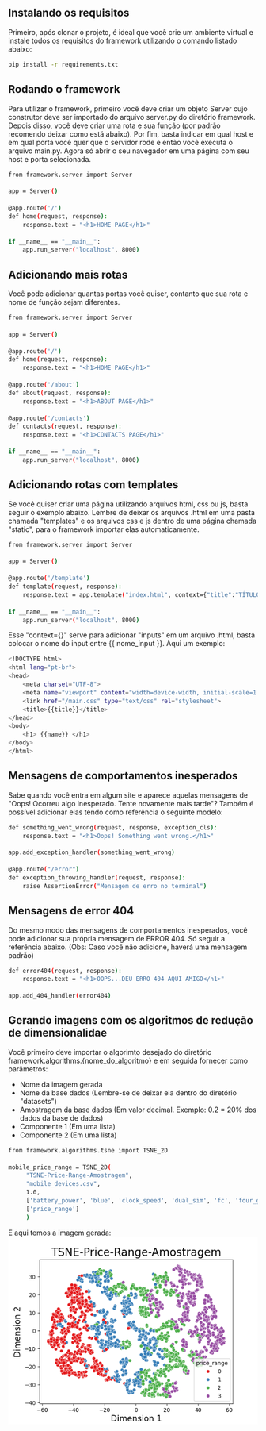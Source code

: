 ## Instalando os requisitos 

Primeiro, após clonar o projeto, é ideal que você crie um ambiente virtual e instale todos os requisitos do framework utilizando o comando listado abaixo:

```bash
pip install -r requirements.txt
```

## Rodando o framework

Para utilizar o framework, primeiro você deve criar um objeto Server cujo construtor deve ser importado do arquivo server.py do diretório framework. Depois disso, você deve criar uma rota e sua função (por padrão recomendo deixar como está abaixo). Por fim, basta indicar em qual host e em qual porta você quer que o servidor rode e então você executa o arquivo main.py. Agora só abrir o seu navegador em uma página com seu host e porta selecionada. 

```bash
from framework.server import Server

app = Server()

@app.route('/')
def home(request, response):
    response.text = "<h1>HOME PAGE</h1>"

if __name__ == "__main__":
    app.run_server("localhost", 8000)
 ```

## Adicionando mais rotas

Você pode adicionar quantas portas você quiser, contanto que sua rota e nome de função sejam diferentes.

```bash
from framework.server import Server

app = Server()

@app.route('/')
def home(request, response):
    response.text = "<h1>HOME PAGE</h1>"

@app.route('/about')
def about(request, response):
    response.text = "<h1>ABOUT PAGE</h1>"

@app.route('/contacts')
def contacts(request, response):
    response.text = "<h1>CONTACTS PAGE</h1>"

if __name__ == "__main__":
    app.run_server("localhost", 8000)
 ```

## Adicionando rotas com templates

Se você quiser criar uma página utilizando arquivos html, css ou js, basta seguir o exemplo abaixo. Lembre de deixar os arquivos .html em uma pasta chamada "templates" e os arquivos css e js dentro de uma página chamada "static", para o framework importar elas automaticamente.

```bash
from framework.server import Server

app = Server()

@app.route('/template')
def template(request, response):
    response.text = app.template("index.html", context={"title":"TÍTULO DA PÁGINA", "name":"NOME DA PÁGINA"}).encode()

if __name__ == "__main__":
    app.run_server("localhost", 8000)
 ```

Esse "context={}" serve para adicionar "inputs" em um arquivo .html, basta colocar o nome do input entre {{ nome_input }}. Aqui um exemplo:

```bash
<!DOCTYPE html>
<html lang="pt-br">
<head>
    <meta charset="UTF-8">
    <meta name="viewport" content="width=device-width, initial-scale=1.0">
    <link href="/main.css" type="text/css" rel="stylesheet">
    <title>{{title}}</title>
</head>
<body>
    <h1> {{name}} </h1>
</body>
</html>
 ```

## Mensagens de comportamentos inesperados 

Sabe quando você entra em algum site e aparece aquelas mensagens de "Oops! Ocorreu algo inesperado. Tente novamente mais tarde"? Também é possível adicionar elas tendo como referência o seguinte modelo: 

```bash
def something_went_wrong(request, response, exception_cls):
    response.text = "<h1>Oops! Something went wrong.</h1>"

app.add_exception_handler(something_went_wrong)

@app.route("/error")
def exception_throwing_handler(request, response):
    raise AssertionError("Mensagem de erro no terminal")
 ```

## Mensagens de error 404 

Do mesmo modo das mensagens de comportamentos inesperados, você pode adicionar sua própria mensagem de ERROR 404. Só seguir a referência abaixo. (Obs: Caso você não adicione, haverá uma mensagem padrão) 

```bash
def error404(request, response):
    response.text = "<h1>OOPS...DEU ERRO 404 AQUI AMIGO</h1>"

app.add_404_handler(error404)
 ```

 ## Gerando imagens com os algoritmos de redução de dimensionalidae

Você primeiro deve importar o algorimto desejado do diretório framework.algorithms.{nome_do_algoritmo} e em seguida fornecer como parâmetros:
- Nome da imagem gerada
- Nome da base dados (Lembre-se de deixar ela dentro do diretório "datasets")
- Amostragem da base dados (Em valor decimal. Exemplo: 0.2 = 20% dos dados da base de dados)
- Componente 1 (Em uma lista)
- Componente 2 (Em uma lista) 

```bash
from framework.algorithms.tsne import TSNE_2D

mobile_price_range = TSNE_2D(
     "TSNE-Price-Range-Amostragem",    
     "mobile_devices.csv", 
     1.0,
     ['battery_power', 'blue', 'clock_speed', 'dual_sim', 'fc', 'four_g', 'int_memory', 'm_dep', 'mobile_wt', 'n_cores', 'pc', 'px_height', 'px_width', 'ram', 'sc_h', 'sc_w', 'talk_time', 'three_g', 'touch_screen', 'wifi'],
     ['price_range']
     )
 ```
 E aqui temos a imagem gerada: 
 ![TSNE-PRICE-RANGE](\static\TSNE-Price-Range-Amostragem.png)